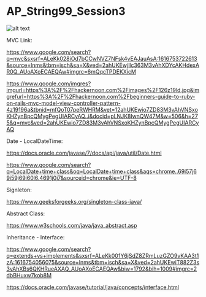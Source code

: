# AP_String99_Session3


![alt text](https://github.com/SinaElahimanesh/AP_String99_Session3/blob/master/uml.png?raw=true)

MVC Link:

https://www.google.com/search?q=mvc&sxsrf=ALeKk028iOd7bCCwNVZ7NFsk4vEAJauAsA:1616753722613&source=lnms&tbm=isch&sa=X&ved=2ahUKEwjllc363M3vAhXDYcAKHdexAR0Q_AUoAXoECAEQAw#imgrc=6mQqcTPDEKXicM

https://www.google.com/imgres?imgurl=https%3A%2F%2Fhackernoon.com%2Fimages%2F126z19ld.jpg&imgrefurl=https%3A%2F%2Fhackernoon.com%2Fbeginners-guide-to-ruby-on-rails-mvc-model-view-controller-pattern-4z19196a&tbnid=mfQoT07peRWHRM&vet=12ahUKEwio7ZD83M3vAhVNSxoKHZynBpcQMygPegUIARCyAQ..i&docid=pLNJK8lwnQW47M&w=506&h=275&q=mvc&ved=2ahUKEwio7ZD83M3vAhVNSxoKHZynBpcQMygPegUIARCyAQ


Date - LocalDateTime:

https://docs.oracle.com/javase/7/docs/api/java/util/Date.html

https://www.google.com/search?q=LocalDate+time+class&oq=LocalDate+time+class&aqs=chrome..69i57j69i59j69i60l6.4691j0j7&sourceid=chrome&ie=UTF-8


Signleton:

https://www.geeksforgeeks.org/singleton-class-java/


Abstract Class:

https://www.w3schools.com/java/java_abstract.asp


Inheritance - Interface:

https://www.google.com/search?q=extends+vs+implements&sxsrf=ALeKk001Y6jSdZ8ZRmLuzGZO9vKAA3t1zA:1616754056075&source=lnms&tbm=isch&sa=X&ved=2ahUKEwiT882Z3s3vAhXBs6QKHRueAXAQ_AUoAXoECAEQAw&biw=1792&bih=1009#imgrc=2dbBHuxw7kob8M

https://docs.oracle.com/javase/tutorial/java/concepts/interface.html
